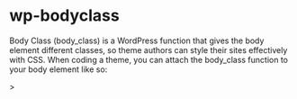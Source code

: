 wp-bodyclass
============

Body Class (body_class) is a WordPress function that gives the body element different classes, so theme authors can style their sites effectively with CSS. 
When coding a theme, you can attach the body_class function to your body element like so:

<body <?php body_class($class); ?>>
